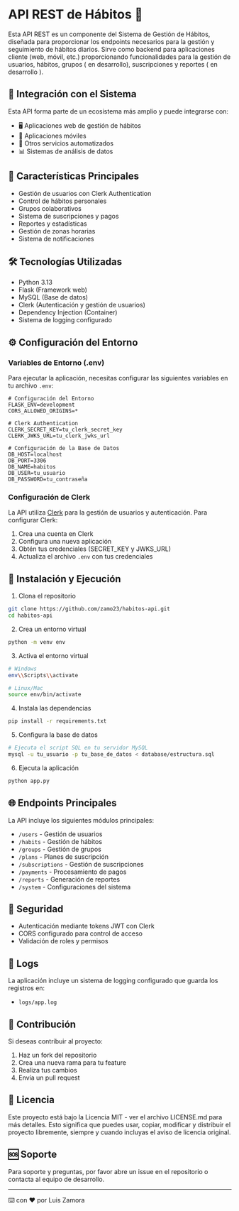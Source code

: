 # API REST de Hábitos 🌟

Esta API REST es un componente del Sistema de Gestión de Hábitos, diseñada para proporcionar los endpoints necesarios para la gestión y seguimiento de hábitos diarios. Sirve como backend para aplicaciones cliente (web, móvil, etc.) proporcionando funcionalidades para la gestión de usuarios, hábitos, grupos ( en desarrollo), suscripciones y reportes ( en desarrollo ).

## 🔗 Integración con el Sistema
Esta API forma parte de un ecosistema más amplio y puede integrarse con:
- 🖥️ Aplicaciones web de gestión de hábitos
- 📱 Aplicaciones móviles
- 🤖 Otros servicios automatizados
- 📊 Sistemas de análisis de datos

## 🚀 Características Principales

- Gestión de usuarios con Clerk Authentication
- Control de hábitos personales
- Grupos colaborativos
- Sistema de suscripciones y pagos
- Reportes y estadísticas
- Gestión de zonas horarias
- Sistema de notificaciones

## 🛠 Tecnologías Utilizadas

- Python 3.13
- Flask (Framework web)
- MySQL (Base de datos)
- Clerk (Autenticación y gestión de usuarios)
- Dependency Injection (Container)
- Sistema de logging configurado

## ⚙️ Configuración del Entorno

### Variables de Entorno (.env)

Para ejecutar la aplicación, necesitas configurar las siguientes variables en tu archivo `.env`:

```env
# Configuración del Entorno
FLASK_ENV=development
CORS_ALLOWED_ORIGINS=*

# Clerk Authentication
CLERK_SECRET_KEY=tu_clerk_secret_key
CLERK_JWKS_URL=tu_clerk_jwks_url

# Configuración de la Base de Datos
DB_HOST=localhost
DB_PORT=3306
DB_NAME=habitos
DB_USER=tu_usuario
DB_PASSWORD=tu_contraseña
```

### Configuración de Clerk

La API utiliza [Clerk](https://clerk.dev/) para la gestión de usuarios y autenticación. Para configurar Clerk:

1. Crea una cuenta en Clerk
2. Configura una nueva aplicación
3. Obtén tus credenciales (SECRET_KEY y JWKS_URL)
4. Actualiza el archivo `.env` con tus credenciales

## 🚀 Instalación y Ejecución

1. Clona el repositorio
```bash
git clone https://github.com/zamo23/habitos-api.git
cd habitos-api
```

2. Crea un entorno virtual
```bash
python -m venv env
```

3. Activa el entorno virtual
```bash
# Windows
env\\Scripts\\activate

# Linux/Mac
source env/bin/activate
```

4. Instala las dependencias
```bash
pip install -r requirements.txt
```

5. Configura la base de datos
```bash
# Ejecuta el script SQL en tu servidor MySQL
mysql -u tu_usuario -p tu_base_de_datos < database/estructura.sql
```

6. Ejecuta la aplicación
```bash
python app.py
```

## 🌐 Endpoints Principales

La API incluye los siguientes módulos principales:

- `/users` - Gestión de usuarios
- `/habits` - Gestión de hábitos
- `/groups` - Gestión de grupos
- `/plans` - Planes de suscripción
- `/subscriptions` - Gestión de suscripciones
- `/payments` - Procesamiento de pagos
- `/reports` - Generación de reportes
- `/system` - Configuraciones del sistema

## 🔐 Seguridad

- Autenticación mediante tokens JWT con Clerk
- CORS configurado para control de acceso
- Validación de roles y permisos

## 📝 Logs

La aplicación incluye un sistema de logging configurado que guarda los registros en:
- `logs/app.log`

## 🤝 Contribución

Si deseas contribuir al proyecto:

1. Haz un fork del repositorio
2. Crea una nueva rama para tu feature
3. Realiza tus cambios
4. Envía un pull request

## 📜 Licencia

Este proyecto está bajo la Licencia MIT - ver el archivo LICENSE.md para más detalles. Esto significa que puedes usar, copiar, modificar y distribuir el proyecto libremente, siempre y cuando incluyas el aviso de licencia original.

## 🆘 Soporte

Para soporte y preguntas, por favor abre un issue en el repositorio o contacta al equipo de desarrollo.

---
⌨️ con ❤️ por Luis Zamora
